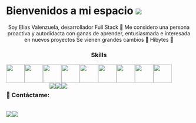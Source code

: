 # Bienvenidos a mi espacio <img src="https://img.icons8.com/emoji/48/000000/waving-hand-medium-dark-skin-tone.png"/>

<p align="center"> 
Soy Elias Valenzuela, desarrollador Full Stack 🖤
Me considero una persona proactiva y autodidacta con ganas de aprender, entusiasmada e interesada en nuevos proyectos
Se vienen grandes cambios 🖤 Hibytes 🖤
</p>

<h3 align="center">
Skills
</h3>
  
<div align="center" style="display:flex;">
<img align="top" height="50px" src="https://img.icons8.com/color/50/000000/c-sharp-logo.png"/>
<img align="top" height="50px" src="https://img.icons8.com/color/48/000000/nodejs.png"/>
<img align="top" height="50px" src="https://img.icons8.com/officel/480/000000/react.png"/>
<img align="top" height="50px" src="https://img.icons8.com/color/48/000000/java-coffee-cup-logo--v1.png"/>
<img align="top" height="50px" src="https://img.icons8.com/fluency/48/000000/android-os.png"/>
<br>
<img align="top" height="50px" src="https://image.flaticon.com/icons/png/128/732/732212.png">
<img align="top" height="50px" src="https://image.flaticon.com/icons/png/128/732/732190.png">
<img align="top" height="50px" src="https://img.icons8.com/color/48/000000/bootstrap.png"/>
<img align="top" height="50px" src="https://img.icons8.com/color/48/000000/javascript.png"/>
</div>

<div align="center" style="display:flex;">
  <h3 align="center"> 
  🤖 Contáctame:
  </h3>
<a target="_blank" href="https://github.com/Elias-HUB"><img src="https://img.icons8.com/fluency/48/000000/github.png"/></a>
<a target="_blank" href="https://www.linkedin.com/in/eliasvalenzuela/"><img src="https://img.icons8.com/color/50/000000/linkedin.png"/></a>
<a target="_blank" href="mailto:eliasvalenzuela953@gmail.com"><img src="https://img.icons8.com/color/50/000000/gmail.png"/></a>
</div>

<br>
<div align="center" style="display:flex;">
<a href="https://github.com/Elias-HUB">
  <img align="center" src="https://github-readme-stats.vercel.app/api/top-langs/?username=Elias-HUB&theme=dark&hide_langs_below=1" />
</a>
<a href="https://github.com/Elias-HUB">
  <img align="center" src="https://github-readme-stats.vercel.app/api?username=Elias-HUB&show_icons=true&theme=dark&line_height=27" />
</a>
</div>
